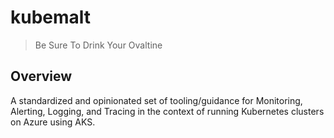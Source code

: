 # kubemalt

> Be Sure To Drink Your Ovaltine

## Overview

A standardized and opinionated set of tooling/guidance for Monitoring, Alerting, Logging, and Tracing in the context of running Kubernetes clusters on Azure using AKS.
